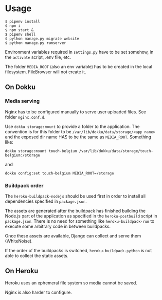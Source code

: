 # Usage

```
$ pipenv install
$ npm i
$ npm start &
$ pipenv shell
$ python manage.py migrate website
$ python manage.py runserver
```

Environment variables required in `settings.py` have to be set
somehow, in the `activate` script, .env file, etc.

The folder `MEDIA_ROOT` (also an env variable) has to be created in
the local filesystem. FileBrowser will not create it.

## On Dokku

### Media serving

Nginx has to be configured manually to serve user uploaded files. See
folder `nginx.conf.d`.

Use `dokku storage:mount` to provide a folder to the application. The
convention is for this folder to be
`/var/lib/dokku/data/storage/<app_name>` and the exposed dir name HAS
to be the same as `MEDIA_ROOT`. Something like:

```
dokku storage:mount touch-belgium /var/lib/dokku/data/storage/touch-belgium:/storage
```

and

```
dokku config:set touch-belgium MEDIA_ROOT=/storage
```

### Buildpack order

The `heroku-buildpack-nodejs` should be used first in order to install
all dependencies specified in `package.json`.

The assets are generated after the buildpack has finished building the
Node.js part of the application as specified in the `heroku-postbuild`
script in `package.json`. There is no need for something like
`heroku-buildpack-run` to execute some arbitrary code in between
buildpacks.

Once these assets are available, Django can collect and serve them
(WhiteNoise).

If the order of the buildpacks is switched, `heroku-buildpack-python`
is not able to collect the static assets.

## On Heroku

Heroku uses an ephemeral file system so media cannot be saved.

Nginx is also harder to configure.
